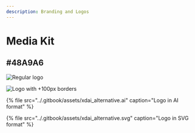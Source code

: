 ```yaml
---
description: Branding and Logos
---
```


# Media Kit

## \#48A9A6 <a id="48a-9-a6"></a>

![Regular logo](../.gitbook/assets/xdai_alternative.png)

![Logo with +100px borders](../.gitbook/assets/100xdai_alternative.png)

{% file src="../.gitbook/assets/xdai\_alternative.ai" caption="Logo in AI format" %}

{% file src="../.gitbook/assets/xdai\_alternative.svg" caption="Logo in SVG format" %}


